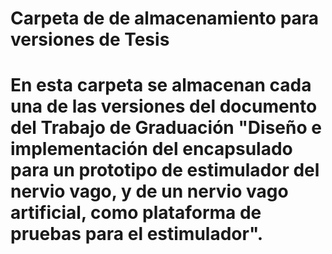 <h1> Carpeta de de almacenamiento para versiones de Tesis <h1>

En esta carpeta se almacenan cada una de las versiones del documento del Trabajo de Graduación "Diseño e implementación del encapsulado para un prototipo de estimulador del nervio vago, y de un nervio vago artificial, como plataforma de pruebas para el estimulador". 
